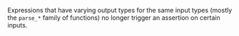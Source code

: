 Expressions that have varying output types for the same input types (mostly the
`parse_*` family of functions) no longer trigger an assertion on certain inputs.
